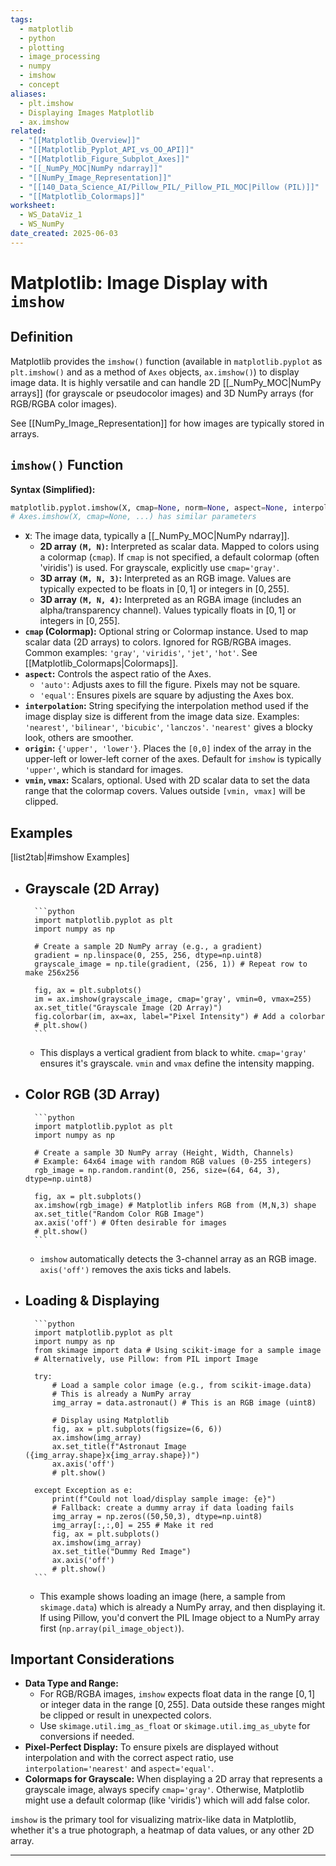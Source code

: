 ```yaml
---
tags:
  - matplotlib
  - python
  - plotting
  - image_processing
  - numpy
  - imshow
  - concept
aliases:
  - plt.imshow
  - Displaying Images Matplotlib
  - ax.imshow
related:
  - "[[Matplotlib_Overview]]"
  - "[[Matplotlib_Pyplot_API_vs_OO_API]]"
  - "[[Matplotlib_Figure_Subplot_Axes]]"
  - "[[_NumPy_MOC|NumPy ndarray]]"
  - "[[NumPy_Image_Representation]]"
  - "[[140_Data_Science_AI/Pillow_PIL/_Pillow_PIL_MOC|Pillow (PIL)]]"
  - "[[Matplotlib_Colormaps]]"
worksheet:
  - WS_DataViz_1
  - WS_NumPy
date_created: 2025-06-03
---
```

# Matplotlib: Image Display with `imshow`

## Definition
Matplotlib provides the `imshow()` function (available in `matplotlib.pyplot` as `plt.imshow()` and as a method of `Axes` objects, `ax.imshow()`) to display image data. It is highly versatile and can handle 2D [[_NumPy_MOC|NumPy arrays]] (for grayscale or pseudocolor images) and 3D NumPy arrays (for RGB/RGBA color images).

See [[NumPy_Image_Representation]] for how images are typically stored in arrays.

## `imshow()` Function
**Syntax (Simplified):**
```python
matplotlib.pyplot.imshow(X, cmap=None, norm=None, aspect=None, interpolation=None, alpha=None, vmin=None, vmax=None, origin=None, extent=None, ...)
# Axes.imshow(X, cmap=None, ...) has similar parameters
```

-   **`X`**: The image data, typically a [[_NumPy_MOC|NumPy ndarray]].
    -   **2D array `(M, N)`:** Interpreted as scalar data. Mapped to colors using a colormap (`cmap`). If `cmap` is not specified, a default colormap (often 'viridis') is used. For grayscale, explicitly use `cmap='gray'`.
    -   **3D array `(M, N, 3)`:** Interpreted as an RGB image. Values are typically expected to be floats in $[0, 1]$ or integers in $[0, 255]$.
    -   **3D array `(M, N, 4)`:** Interpreted as an RGBA image (includes an alpha/transparency channel). Values typically floats in $[0, 1]$ or integers in $[0, 255]$.
-   **`cmap` (Colormap):** Optional string or Colormap instance. Used to map scalar data (2D arrays) to colors. Ignored for RGB/RGBA images. Common examples: `'gray'`, `'viridis'`, `'jet'`, `'hot'`. See [[Matplotlib_Colormaps|Colormaps]].
-   **`aspect`:** Controls the aspect ratio of the Axes.
    -   `'auto'`: Adjusts axes to fill the figure. Pixels may not be square.
    -   `'equal'`: Ensures pixels are square by adjusting the Axes box.
-   **`interpolation`:** String specifying the interpolation method used if the image display size is different from the image data size. Examples: `'nearest'`, `'bilinear'`, `'bicubic'`, `'lanczos'`. `'nearest'` gives a blocky look, others are smoother.
-   **`origin`:** `{'upper', 'lower'}`. Places the `[0,0]` index of the array in the upper-left or lower-left corner of the axes. Default for `imshow` is typically `'upper'`, which is standard for images.
-   **`vmin`, `vmax`:** Scalars, optional. Used with 2D scalar data to set the data range that the colormap covers. Values outside `[vmin, vmax]` will be clipped.

## Examples

[list2tab|#imshow Examples]
- Grayscale (2D Array)
    -
        ```python
        import matplotlib.pyplot as plt
        import numpy as np

        # Create a sample 2D NumPy array (e.g., a gradient)
        gradient = np.linspace(0, 255, 256, dtype=np.uint8)
        grayscale_image = np.tile(gradient, (256, 1)) # Repeat row to make 256x256

        fig, ax = plt.subplots()
        im = ax.imshow(grayscale_image, cmap='gray', vmin=0, vmax=255)
        ax.set_title("Grayscale Image (2D Array)")
        fig.colorbar(im, ax=ax, label="Pixel Intensity") # Add a colorbar
        # plt.show()
        ```
    -   This displays a vertical gradient from black to white. `cmap='gray'` ensures it's grayscale. `vmin` and `vmax` define the intensity mapping.
- Color RGB (3D Array)
    -
        ```python
        import matplotlib.pyplot as plt
        import numpy as np

        # Create a sample 3D NumPy array (Height, Width, Channels)
        # Example: 64x64 image with random RGB values (0-255 integers)
        rgb_image = np.random.randint(0, 256, size=(64, 64, 3), dtype=np.uint8)

        fig, ax = plt.subplots()
        ax.imshow(rgb_image) # Matplotlib infers RGB from (M,N,3) shape
        ax.set_title("Random Color RGB Image")
        ax.axis('off') # Often desirable for images
        # plt.show()
        ```
    -   `imshow` automatically detects the 3-channel array as an RGB image. `axis('off')` removes the axis ticks and labels.
- Loading & Displaying
    -
        ```python
        import matplotlib.pyplot as plt
        import numpy as np
        from skimage import data # Using scikit-image for a sample image
        # Alternatively, use Pillow: from PIL import Image

        try:
            # Load a sample color image (e.g., from scikit-image.data)
            # This is already a NumPy array
            img_array = data.astronaut() # This is an RGB image (uint8)

            # Display using Matplotlib
            fig, ax = plt.subplots(figsize=(6, 6))
            ax.imshow(img_array)
            ax.set_title(f"Astronaut Image ({img_array.shape}x{img_array.shape})")
            ax.axis('off')
            # plt.show()

        except Exception as e:
            print(f"Could not load/display sample image: {e}")
            # Fallback: create a dummy array if data loading fails
            img_array = np.zeros((50,50,3), dtype=np.uint8)
            img_array[:,:,0] = 255 # Make it red
            fig, ax = plt.subplots()
            ax.imshow(img_array)
            ax.set_title("Dummy Red Image")
            ax.axis('off')
            # plt.show()
        ```
    -   This example shows loading an image (here, a sample from `skimage.data`) which is already a NumPy array, and then displaying it. If using Pillow, you'd convert the PIL Image object to a NumPy array first (`np.array(pil_image_object)`).

## Important Considerations
-   **Data Type and Range:**
    -   For RGB/RGBA images, `imshow` expects float data in the range $[0, 1]$ or integer data in the range $[0, 255]$. Data outside these ranges might be clipped or result in unexpected colors.
    -   Use `skimage.util.img_as_float` or `skimage.util.img_as_ubyte` for conversions if needed.
-   **Pixel-Perfect Display:** To ensure pixels are displayed without interpolation and with the correct aspect ratio, use `interpolation='nearest'` and `aspect='equal'`.
-   **Colormaps for Grayscale:** When displaying a 2D array that represents a grayscale image, always specify `cmap='gray'`. Otherwise, Matplotlib might use a default colormap (like 'viridis') which will add false color.

`imshow` is the primary tool for visualizing matrix-like data in Matplotlib, whether it's a true photograph, a heatmap of data values, or any other 2D array.

---